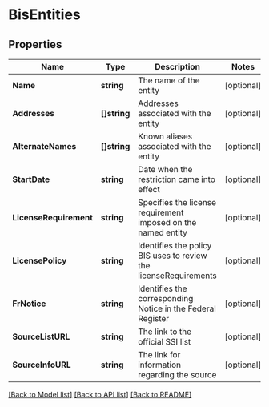 # BisEntities

## Properties

Name | Type | Description | Notes
------------ | ------------- | ------------- | -------------
**Name** | **string** | The name of the entity | [optional] 
**Addresses** | **[]string** | Addresses associated with the entity | [optional] 
**AlternateNames** | **[]string** | Known aliases associated with the entity | [optional] 
**StartDate** | **string** | Date when the restriction came into effect | [optional] 
**LicenseRequirement** | **string** | Specifies the license requirement imposed on the named entity | [optional] 
**LicensePolicy** | **string** | Identifies the policy BIS uses to review the licenseRequirements | [optional] 
**FrNotice** | **string** | Identifies the corresponding Notice in the Federal Register | [optional] 
**SourceListURL** | **string** | The link to the official SSI list | [optional] 
**SourceInfoURL** | **string** | The link for information regarding the source | [optional] 

[[Back to Model list]](../README.md#documentation-for-models) [[Back to API list]](../README.md#documentation-for-api-endpoints) [[Back to README]](../README.md)


